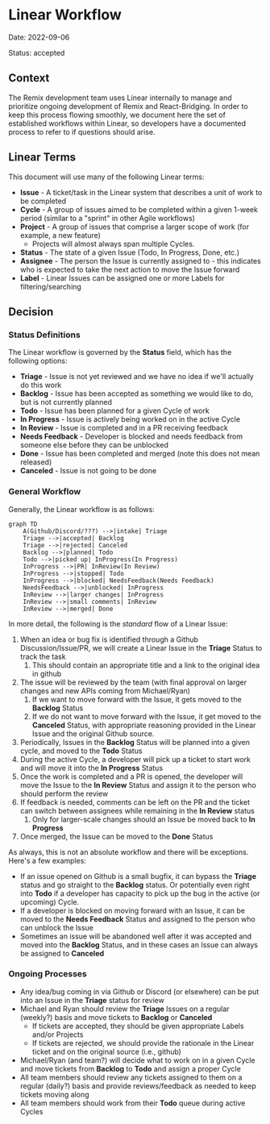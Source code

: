 # Linear Workflow

Date: 2022-09-06

Status: accepted

## Context

The Remix development team uses Linear internally to manage and prioritize ongoing development of Remix and React-Bridging. In order to keep this process flowing smoothly, we document here the set of established workflows within Linear, so developers have a documented process to refer to if questions should arise.

## Linear Terms

This document will use many of the following Linear terms:

- **Issue** - A ticket/task in the Linear system that describes a unit of work to be completed
- **Cycle** - A group of issues aimed to be completed within a given 1-week period (similar to a "sprint" in other Agile workflows)
- **Project** - A group of issues that comprise a larger scope of work (for example, a new feature)
  - Projects will almost always span multiple Cycles.
- **Status** - The state of a given Issue (Todo, In Progress, Done, etc.)
- **Assignee** - The person the Issue is currently assigned to - this indicates who is expected to take the next action to move the Issue forward
- **Label** - Linear Issues can be assigned one or more Labels for filtering/searching

## Decision

### Status Definitions

The Linear workflow is governed by the **Status** field, which has the following options:

- **Triage** - Issue is not yet reviewed and we have no idea if we'll actually do this work
- **Backlog** - Issue has been accepted as something we would like to do, but is not currently planned
- **Todo** - Issue has been planned for a given Cycle of work
- **In Progress** - Issue is actively being worked on in the active Cycle
- **In Review** - Issue is completed and in a PR receiving feedback
- **Needs Feedback** - Developer is blocked and needs feedback from someone else before they can be unblocked
- **Done** - Issue has been completed and merged (note this does not mean released)
- **Canceled** - Issue is not going to be done

### General Workflow

Generally, the Linear workflow is as follows:

```mermaid
graph TD
    A(Github/Discord/???) -->|intake| Triage
    Triage -->|accepted| Backlog
    Triage -->|rejected| Canceled
    Backlog -->|planned| Todo
    Todo -->|picked up| InProgress(In Progress)
    InProgress -->|PR| InReview(In Review)
    InProgress -->|stopped| Todo
    InProgress -->|blocked| NeedsFeedback(Needs Feedback)
    NeedsFeedback -->|unblocked| InProgress
    InReview -->|larger changes| InProgress
    InReview -->|small comments| InReview
    InReview -->|merged| Done
```

In more detail, the following is the _standard_ flow of a Linear Issue:

1. When an idea or bug fix is identified through a Github Discussion/Issue/PR, we will create a Linear Issue in the **Triage** Status to track the task
   1. This should contain an appropriate title and a link to the original idea in github
2. The issue will be reviewed by the team (with final approval on larger changes and new APIs coming from Michael/Ryan)
   1. If we want to move forward with the Issue, it gets moved to the **Backlog** Status
   2. If we do not want to move forward with the Issue, it get moved to the **Canceled** Status, with appropriate reasoning provided in the Linear Issue and the original Github source.
3. Periodically, Issues in the **Backlog** Status will be planned into a given cycle, and moved to the **Todo** Status
4. During the active Cycle, a developer will pick up a ticket to start work and will move it into the **In Progress** Status
5. Once the work is completed and a PR is opened, the developer will move the Issue to the **In Review** Status and assign it to the person who should perform the review
6. If feedback is needed, comments can be left on the PR and the ticket can switch between assignees while remaining in the **In Review** status
   1. Only for larger-scale changes should an Issue be moved back to **In Progress**
7. Once merged, the Issue can be moved to the **Done** Status

As always, this is not an absolute workflow and there will be exceptions. Here's a few examples:

- If an issue opened on Github is a small bugfix, it can bypass the **Triage** status and go straight to the **Backlog** status. Or potentially even right into **Todo** if a developer has capacity to pick up the bug in the active (or upcoming) Cycle.
- If a developer is blocked on moving forward with an Issue, it can be moved to the **Needs Feedback** Status and assigned to the person who can unblock the Issue
- Sometimes an issue will be abandoned well after it was accepted and moved into the **Backlog** Status, and in these cases an Issue can always be assigned to **Canceled**

### Ongoing Processes

- Any idea/bug coming in via Github or Discord (or elsewhere) can be put into an Issue in the **Triage** status for review
- Michael and Ryan should review the **Triage** Issues on a regular (weekly?) basis and move tickets to **Backlog** or **Canceled**
  - If tickets are accepted, they should be given appropriate Labels and/or Projects
  - If tickets are rejected, we should provide the rationale in the Linear ticket and on the original source (i.e., github)
- Michael/Ryan (and team?) will decide what to work on in a given Cycle and move tickets from **Backlog** to **Todo** and assign a proper Cycle
- All team members should review any tickets assigned to them on a regular (daily?) basis and provide reviews/feedback as needed to keep tickets moving along
- All team members should work from their **Todo** queue during active Cycles
